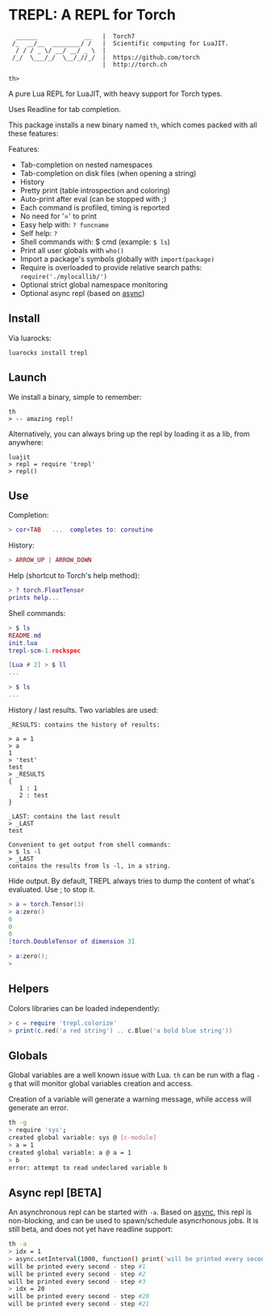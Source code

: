 TREPL: A REPL for Torch
=======================

```
  ______             __   |  Torch7
 /_  __/__  ________/ /   |  Scientific computing for LuaJIT.
  / / / _ \/ __/ __/ _ \  |
 /_/  \___/_/  \__/_//_/  |  https://github.com/torch
                          |  http://torch.ch

th>
```

A pure Lua REPL for LuaJIT, with heavy support for Torch types. 

Uses Readline for tab completion.

This package installs a new binary named `th`, which
comes packed with all these features:

Features:

* Tab-completion on nested namespaces
* Tab-completion on disk files (when opening a string)
* History
* Pretty print (table introspection and coloring)
* Auto-print after eval (can be stopped with ;)
* Each command is profiled, timing is reported
* No need for '=' to print
* Easy help with: `? funcname`
* Self help: `?`
* Shell commands with: $ cmd (example: `$ ls`)
* Print all user globals with `who()`
* Import a package's symbols globally with `import(package)`
* Require is overloaded to provide relative search paths: `require('./mylocallib/')`
* Optional strict global namespace monitoring
* Optional async repl (based on [async](https://github.com/clementfarabet/async))

Install
-------

Via luarocks:

```
luarocks install trepl
```

Launch
------

We install a binary, simple to remember:

```
th
> -- amazing repl!
```

Alternatively, you can always bring up the repl by loading it as a lib,
from anywhere:

```
luajit
> repl = require 'trepl'
> repl()
```

Use
---

Completion:

```lua
> cor+TAB   ...  completes to: coroutine
```

History:

```lua
> ARROW_UP | ARROW_DOWN
```

Help (shortcut to Torch's help method):

```lua
> ? torch.FloatTensor
prints help...
```

Shell commands:

```lua
> $ ls
README.md
init.lua
trepl-scm-1.rockspec

[Lua # 2] > $ ll
...

> $ ls
...
```

History / last results. Two variables are used:

```
_RESULTS: contains the history of results:

> a = 1
> a
1
> 'test'
test
> _RESULTS
{
   1 : 1
   2 : test
}

_LAST: contains the last result
> _LAST
test

Convenient to get output from shell commands:
> $ ls -l
> _LAST
contains the results from ls -l, in a string.
```

Hide output. By default, TREPL always tries to dump
the content of what's evaluated. Use ; to stop it.

```lua
> a = torch.Tensor(3)
> a:zero()
0
0
0
[torch.DoubleTensor of dimension 3]

> a:zero();
> 
```

Helpers
-------

Colors libraries can be loaded independently:

```lua
> c = require 'trepl.colorize'
> print(c.red('a red string') .. c.Blue('a bold blue string'))
```

Globals
-------

Global variables are a well known issue with Lua. `th` can be run
with a flag `-g` that will monitor global variables creation and access.

Creation of a variable will generate a warning message, while access
will generate an error.

```sh
th -g
> require 'sys';
created global variable: sys @ [c-module]
> a = 1
created global variable: a @ a = 1
> b
error: attempt to read undeclared variable b
```

Async repl [BETA]
-----------------

An asynchronous repl can be started with `-a`. Based on [async](https://github.com/clementfarabet/async), 
this repl is non-blocking, and can be used to spawn/schedule asyncrhonous jobs. It is still beta, 
and does not yet have readline support:

```sh
th -a
> idx = 1
> async.setInterval(1000, function() print('will be printed every second - step #' .. idx) idx = idx + 1 end)
will be printed every second - step #1
will be printed every second - step #2
will be printed every second - step #3
> idx = 20
will be printed every second - step #20
will be printed every second - step #21
```


